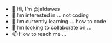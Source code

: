 - 👋 Hi, I’m @jaldawes
- 👀 I’m interested in ... not coding
- 🌱 I’m currently learning ... how to code
- 💞️ I’m looking to collaborate on ... 
- 📫 How to reach me ... 

<!---
jaldawes/jaldawes is a ✨ special ✨ repository because its `README.md` (this file) appears on your GitHub profile.
You can click the Preview link to take a look at your changes.
--->
